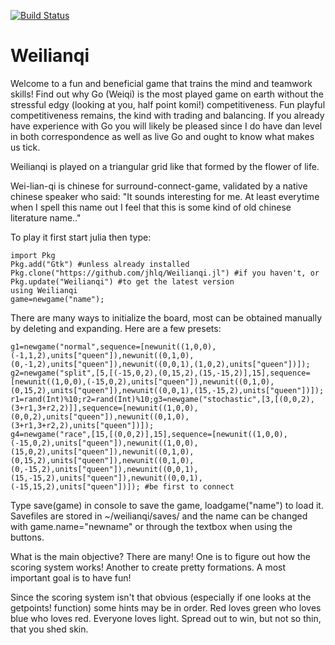 [![Build Status](https://travis-ci.org/jhlq/Weilianqi.jl.svg?branch=master)](https://travis-ci.org/jhlq/Weilianqi.jl)

# Weilianqi

Welcome to a fun and beneficial game that trains the mind and teamwork skills! Find out why Go (Weiqi) is the most played game on earth without the stressful edgy (looking at you, half point komi!) competitiveness. Fun playful competitiveness remains, the kind with trading and balancing. If you already have experience with Go you will likely be pleased since I do have dan level in both correspondence as well as live Go and ought to know what makes us tick.

Weilianqi is played on a triangular grid like that formed by the flower of life.

Wei-lian-qi is chinese for surround-connect-game, validated by a native chinese speaker who said: "It sounds interesting for me. At least everytime when I spell this name out I feel that this is some kind of old chinese literature name.." 

To play it first start julia then type:
```
import Pkg
Pkg.add("Gtk") #unless already installed
Pkg.clone("https://github.com/jhlq/Weilianqi.jl") #if you haven't, or
Pkg.update("Weilianqi") #to get the latest version
using Weilianqi
game=newgame("name");
```

There are many ways to initialize the board, most can be obtained manually by deleting and expanding. Here are a few presets:
```
g1=newgame("normal",sequence=[newunit((1,0,0),(-1,1,2),units["queen"]),newunit((0,1,0),(0,-1,2),units["queen"]),newunit((0,0,1),(1,0,2),units["queen"])]);
g2=newgame("split",[5,[(-15,0,2),(0,15,2),(15,-15,2)],15],sequence=[newunit((1,0,0),(-15,0,2),units["queen"]),newunit((0,1,0),(0,15,2),units["queen"]),newunit((0,0,1),(15,-15,2),units["queen"])]);
r1=rand(Int)%10;r2=rand(Int)%10;g3=newgame("stochastic",[3,[(0,0,2),(3+r1,3+r2,2)]],sequence=[newunit((1,0,0),(0,0,2),units["queen"]),newunit((0,1,0),(3+r1,3+r2,2),units["queen"])]);
g4=newgame("race",[15,[(0,0,2)],15],sequence=[newunit((1,0,0),(-15,0,2),units["queen"]),newunit((1,0,0),(15,0,2),units["queen"]),newunit((0,1,0),(0,15,2),units["queen"]),newunit((0,1,0),(0,-15,2),units["queen"]),newunit((0,0,1),(15,-15,2),units["queen"]),newunit((0,0,1),(-15,15,2),units["queen"])]); #be first to connect
```

Type save(game) in console to save the game, loadgame("name") to load it. Savefiles are stored in ~/weilianqi/saves/ and the name can be changed with game.name="newname" or through the textbox when using the buttons.

What is the main objective? There are many! One is to figure out how the scoring system works! Another to create pretty formations. A most important goal is to have fun!

Since the scoring system isn't that obvious (especially if one looks at the getpoints! function) some hints may be in order. Red loves green who loves blue who loves red. Everyone loves light. Spread out to win, but not so thin, that you shed skin.

